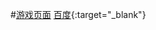#<a href="https://superchenchao.github.io/" target="_blank">游戏页面</a>
[百度](http://www.baidu.com){:target="_blank"}
